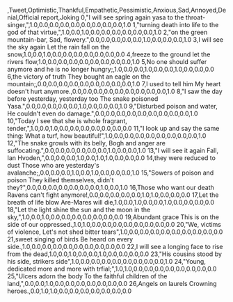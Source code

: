 ,Tweet,Optimistic,Thankful,Empathetic,Pessimistic,Anxious,Sad,Annoyed,Denial,Official report,Joking
0,"I will see spring again yasa to the throat-singer,",1.0,0.0,0.0,0.0,0.0,0.0,0.0,0.0,0.0,1.0
1,"turning death into life to the god of that virtue,",1.0,0.0,1.0,0.0,0.0,0.0,0.0,0.0,0.0,1.0
2,"on the green mountain-bar, Sad, flowery.",0.0,0.0,0.0,0.0,0.0,1.0,0.0,0.0,0.0,1.0
3,I will see the sky again Let the rain fall on the snow,1.0,0.0,1.0,0.0,0.0,0.0,0.0,0.0,0.0,0.0
4,freeze to the ground let the rivers flow,1.0,0.0,0.0,0.0,0.0,0.0,0.0,0.0,0.0,1.0
5,No one should suffer anymore and he is no longer hungry;,1.0,0.0,0.0,1.0,0.0,0.0,1.0,0.0,0.0,0.0
6,the victory of truth They bought an eagle on the mountain;,0.0,0.0,0.0,0.0,0.0,0.0,0.0,0.0,0.0,1.0
7,I used to tell him My heart doesn't hurt anymore.,0.0,0.0,0.0,0.0,0.0,0.0,0.0,0.0,0.0,1.0
8,"I saw the day before yesterday, yesterday too The snake poisoned Yasa.",0.0,0.0,0.0,0.0,0.0,1.0,0.0,0.0,0.0,1.0
9,"Disturbed poison and water, He couldn't even do damage.",0.0,0.0,0.0,0.0,0.0,0.0,0.0,0.0,0.0,1.0
10,"Today I see that she is whole fragrant, tender,",1.0,0.0,1.0,0.0,0.0,0.0,0.0,0.0,0.0,0.0
11,"I look up and say the same thing: What a turf, how beautiful!",1.0,0.0,0.0,0.0,0.0,0.0,0.0,0.0,0.0,1.0
12,"The snake growls with its belly, Bogh and anger are suffocating.",0.0,0.0,0.0,0.0,0.0,0.0,1.0,0.0,0.0,1.0
13,"I will see it again Fall, Ian Hvoden,",0.0,0.0,0.0,1.0,0.0,1.0,1.0,0.0,0.0,0.0
14,they were reduced to dust Those who are yesterday's avalanche;,0.0,0.0,0.0,1.0,0.0,1.0,0.0,0.0,0.0,1.0
15,"Sowers of poison and poison They killed themselves, didn't they?",0.0,0.0,0.0,0.0,0.0,0.0,0.0,1.0,0.0,1.0
16,Those who want our death Ravens can't fight anymore!,0.0,0.0,0.0,0.0,0.0,1.0,1.0,0.0,0.0,0.0
17,Let the breath of life blow Are-Mares will die,1.0,0.0,1.0,0.0,0.0,1.0,0.0,0.0,0.0,0.0
18,"Let the light shine the sun and the moon in the sky,",1.0,0.0,1.0,0.0,0.0,0.0,0.0,0.0,0.0,0.0
19,Abundant grace This is on the side of our oppressed.,1.0,1.0,0.0,0.0,0.0,0.0,0.0,0.0,0.0,0.0
20,"We, victims of violence, Let's not shed bitter tears",1.0,0.0,0.0,0.0,0.0,0.0,0.0,0.0,0.0,0.0
21,sweet singing of birds Be heard on every side.,1.0,0.0,0.0,0.0,0.0,0.0,0.0,0.0,0.0,0.0
22,I will see a longing face to rise from the dead,1.0,0.0,1.0,0.0,0.0,1.0,0.0,0.0,0.0,0.0
23,"His cousins ​​stood by his side, strikers side",1.0,0.0,0.0,0.0,0.0,0.0,0.0,0.0,0.0,1.0
24,"Young, dedicated more and more with trfial;",1.0,1.0,0.0,0.0,0.0,0.0,0.0,0.0,0.0,0.0
25,"Ulcers adorn the body To the faithful children of the land,",0.0,0.0,1.0,0.0,0.0,0.0,0.0,0.0,0.0,0.0
26,Angels on laurels Crowning heroes.,0.0,1.0,1.0,0.0,0.0,0.0,0.0,0.0,0.0,0.0
